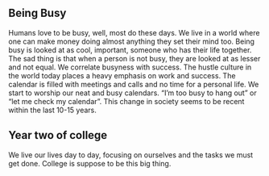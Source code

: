 ## Being Busy
Humans love to be busy, well, most do these days. We live in a world where one can make money doing almost anything they set their mind too. Being busy is looked at as cool, important, someone who has their life together. The sad thing is that when a person is not busy, they are looked at as lesser and not equal. We correlate busyness with success. The hustle culture in the world today places a heavy emphasis on work and success. The calendar is filled with meetings and calls and no time for a personal life. We start to worship our neat and busy calendars. “I’m too busy to hang out” or “let me check my calendar”. This change in society seems to be recent within the last 10-15 years. 

## Year two of college
We live our lives day to day, focusing on ourselves and the tasks we must get done. College is suppose to be this big thing. 
